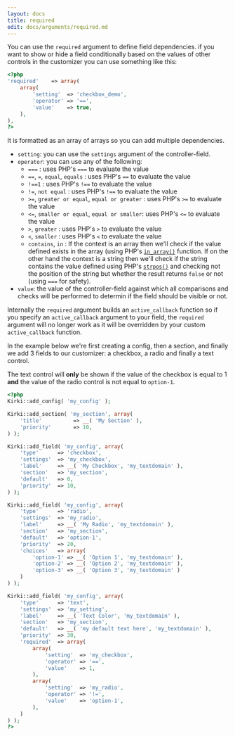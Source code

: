 ```yaml
---
layout: docs
title: required
edit: docs/arguments/required.md
---
```



You can use the `required` argument to define field dependencies.
if you want to show or hide a field conditionally based on the values of other controls in the customizer you can use something like this:

```php
<?php
'required'    => array(
	array(
		'setting'  => 'checkbox_demo',
		'operator' => '==',
		'value'    => true,
	),
),
?>
```
It is formatted as an array of arrays so you can add multiple dependencies.

* `setting`: you can use the `settings` argument of the controller-field.
* `operator`: you can use any of the following:
  * `===` : uses PHP's `===` to evaluate the value
  * `==`, `=`, `equal`, `equals` : uses PHP's `==` to evaluate the value
  * `!==1` : uses PHP's `!==` to evaluate the value
  * `!=`, `not equal` : uses PHP's `!==` to evaluate the value
  * `>=`, `greater or equal`, `equal or greater` : uses PHP's `>=` to evaluate the value
  * `<=`, `smaller or equal`, `equal or smaller`: uses PHP's `<=` to evaluate the value
  * `>`, `greater` : uses PHP's `>` to evaluate the value
  * `<`, `smaller` : uses PHP's `<` to evaluate the value
  * `contains`, `in` : If the context is an array then we'll check if the value defined exists in the array (using PHP's [`in_array()`](http://php.net/manual/en/function.in-array.php) function. If on the other hand the context is a string then we'll check if the string contains the value defined using PHP's [`strpos()`](http://php.net/manual/en/function.strpos.php) and checking not the position of the string but whether the result returns `false` or not (using `===` for safety).
* `value`: the value of the controller-field against which all comparisons and checks will be performed to determin if the field should be visible or not.

Internally the `required` argument builds an `active_callback` function so if you specify an `active_callback` argument to your field, the `required` argument will no longer work as it will be overridden by your custom `active_callback` function.

In the example below we're first creating a config, then a section, and finally we add 3 fields to our customizer: a checkbox, a radio and finally a text control.

The text control will **only** be shown if the value of the checkbox is equal to 1 **and** the value of the radio control is not equal to `option-1`.

```php
<?php
Kirki::add_config( 'my_config' );

Kirki::add_section( 'my_section', array(
    'title'          => __( 'My Section' ),
    'priority'       => 10,
) );

Kirki::add_field( 'my_config', array(
	'type'      => 'checkbox',
	'settings'  => 'my_checkbox',
	'label'     => __( 'My Checkbox', 'my_textdomain' ),
	'section'   => 'my_section',
	'default'   => 0,
	'priority'  => 10,
) );

Kirki::add_field( 'my_config', array(
	'type'      => 'radio',
	'settings'  => 'my_radio',
	'label'     => __( 'My Radio', 'my_textdomain' ),
	'section'   => 'my_section',
	'default'   => 'option-1',
	'priority'  => 20,
	'choices'   => array(
		'option-1' => __( 'Option 1', 'my_textdomain' ),
		'option-2' => __( 'Option 2', 'my_textdomain' ),
		'option-3' => __( 'Option 3', 'my_textdomain' )
	)
) );

Kirki::add_field( 'my_config', array(
	'type'      => 'text',
	'settings'  => 'my_setting',
	'label'     => __( 'Text Color', 'my_textdomain' ),
	'section'   => 'my_section',
	'default'   => __( 'my default text here', 'my_textdomain' ),
	'priority'  => 30,
	'required'  => array(
		array(
			'setting'  => 'my_checkbox',
			'operator' => '==',
			'value'    => 1,
		),
		array(
			'setting'  => 'my_radio',
			'operator' => '!=',
			'value'    => 'option-1',
		),
	)
) );
?>
```
